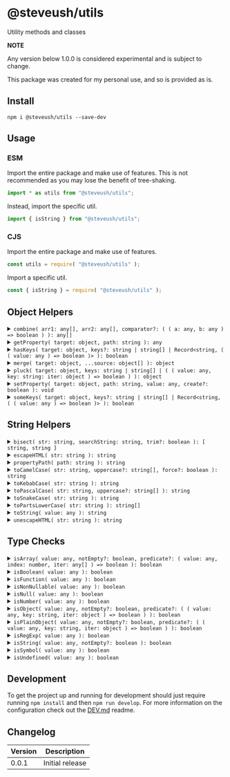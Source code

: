# @steveush/utils

Utility methods and classes

**NOTE**

Any version below 1.0.0 is considered experimental and is subject to change.

This package was created for my personal use, and so is provided as is.

## Install

```shell
npm i @steveush/utils --save-dev
```
## Usage

### ESM

Import the entire package and make use of features. This is not recommended as you may lose the benefit of tree-shaking.

```js
import * as utils from "@steveush/utils";
```

Instead, import the specific util.

```js
import { isString } from "@steveush/utils";
```

### CJS

Import the entire package and make use of features.

```js
const utils = require( "@steveush/utils" );
```

Import a specific util.

```js
const { isString } = require( "@steveush/utils" );
```

## Object Helpers

<details>
<summary><code>combine( arr1: any[], arr2: any[], comparator?: ( ( a: any, b: any ) => boolean ) ): any[]</code></summary>
  
Combine two arrays and return a new array containing no duplicate elements.

_**Params**_

* _**arr1:**_ `any[]`  
  The first array to combine.

* _**arr2:**_ `any[]`  
  The second array to combine.

* _**comparator:**_ `( a: any, b: any ) => boolean` _optional_  
  The function used to determine element equality when removing duplicates. Defaults to a strict equality check (`a === b`).

_**Returns**_

* `any[]`  
  The combined array, even if one or both parameters are not arrays an array is returned.

If both `arr1` and `arr2` are not arrays an empty array is returned.  
If `arr1` is not an array a shallow copy of `arr2` is returned.  
If `arr2` is not an array a shallow copy of `arr1` is returned.  
If both `arr1` and `arr2` are arrays they are combined and a new array containing distinct elements is returned.

_**Example**_

```javascript
combine(
    [ 1, 2 ],
    [ 2, 3 ]
); // => [ 1, 2, 3 ]

combine(
    [ { id: 1 }, { id: 2 } ],
    [ { id: 2 }, { id: 3 } ]
); // => [ { id: 1 }, { id: 2 }, { id: 2 }, { id: 3 } ]

combine(
    [ { id: 1 }, { id: 2 } ],
    [ { id: 2 }, { id: 3 } ],
    ( a, b ) => a.id === b.id
); // => [ { id: 1 }, { id: 2 }, { id: 3 } ]
```

</details>

<details>
<summary><code>getProperty( target: object, path: string ): any</code></summary>
  
Get a property value from an object using a path string (`"child.prop"`).

_**Params**_

* _**target:**_ `object`  
  The array or object to get the value from.

* _**path:**_ `string`  
  The path on the target where the value will be fetched from.

_**Returns**_

* `any`  
  The value found using the _path_, otherwise `undefined`.

_**Example**_

Passing an object as the target.

```javascript
const obj = {
    name: "root",
    child: {
        name: "child"
    },
    children: [
        { name: "first" },
        { name: "second" }
    ]
};

getProperty( obj, "name" ); // => "root"
getProperty( obj, "child.name" ); // => "child"
getProperty( obj, "children[0].name" ); // => "first"
getProperty( obj, "children.0.name" ); // => "first"
getProperty( obj, "children[1].name" ); // => "second"
getProperty( obj, "children.1.name" ); // => "second"
```

Passing an array as the target.

```javascript
const arr = [
    { name: "first" },
    { name: "second" }
];

getProperty( arr, "[0].name" ); // => "first"
getProperty( arr, "0.name" ); // => "first"
getProperty( arr, "[1].name" ); // => "second"
getProperty( arr, "1.name" ); // => "second"
```

</details>

<details>
<summary><code>hasKeys( target: object, keys?: string | string[] | Record&lt;string, ( ( value: any ) => boolean )&gt; ): boolean</code></summary>
  
Check if an object has keys.

_**Params**_

* _**target:**_ `object`  
  The object to check.

* _**keys:**_ `string | string[] | Record<string, ( ( value: any ) => boolean )>` _optional_  
  A string key name, string array of key names, or an object containing key names to type check methods. If not supplied and the _target_ contains any keys, `true` is returned.

_**Returns**_

* `boolean`  
  `true` if the target has all the _keys_, otherwise `false`.

_**Example**_

```javascript
const obj = {
    name: "string",
    checked: true
};

hasKeys( obj ); // => true
hasKeys( obj, "name" ); // => true
hasKeys( obj, "never" ); // => false
hasKeys( obj, [ "name", "checked" ] ); // => true
hasKeys( obj, [ "name", "checked", "never" ] ); // => false
hasKeys( obj, { name: isString, checked: isBoolean } ); // => true
hasKeys( obj, { name: isString, checked: isString } ); // => false
```

</details>

<details>
<summary><code>merge( target: object, ...source: object[] ): object</code></summary>
  
Recursively merge the properties of multiple source objects into the target.

**Note**: This method does not merge arrays. Any array properties of the target are replaced with shallow copies from the sources.

_**Params**_

* _**target:**_ `object`  
  The object to receive the properties.

* _**...source:**_ `object[]`    
  Any number of source objects to merge into the _target_.

_**Returns**_

* `object`  
  The _target_ object is returned merged with the properties of all source objects.

_**Example**_

```javascript
merge(
    { prop1: "one", prop2: false },
    { prop2: true, prop3: 2 },
    { prop1: "three", prop3: 3 }
); // => { prop1: "three", prop2: true, prop3: 3 }
```

If the _target_ is not a plain object a new object is created.

```javascript
merge(); // => {}

merge( undefined, { prop1: "one" } ); // => { prop1: "one" }
```

If a _source_ is not a plain object it is ignored.

```javascript
merge( { prop1: "one" }, undefined ); // => { prop1: "one" }
merge( { prop1: "one" }, "oops" ); // => { prop1: "one" }
merge( { prop1: "one" }, undefined, { prop2: "two" } ); // => { prop1: "one", prop2: "two" }
```

</details>

<details>
<summary><code>pluck( target: object, keys: string | string[] | ( ( value: any, key: string: iter: object ) => boolean ) ): object</code></summary>

Pluck key-value pairs from one object into a new object.

_**Params**_

* _**target:**_ `object`  
  The object to pluck key-value pairs from.

* _**keys:**_ `string | string[] | ( ( value: any, key: string: iter: object ) => boolean )`  
  A string key name, string array of key names, or a predicate that determines if the key-value pair should be plucked.

_**Returns**_

* `object`  
  A new object containing all matching key-value pairs.

_**Example**_

```javascript
const obj = {
    prop1: "string1",
    prop2: true,
    prop3: 3,
    prop4: "string2"
};

pluck( obj, "prop1" ); // => { prop1: "string1" }

pluck( obj, [ "prop2", "prop3" ] ); // => { prop2: true, prop3: 3 }

pluck( obj, value => isString( value ) ); // => { prop1: "string1", prop4: "string2" }
```

</details>

<details>
<summary><code>setProperty( target: object, path: string, value: any, create?: boolean ): void</code></summary>

Set a value of an object using a path string (`"child.prop"`).

_**Params**_

* _**target:**_ `object`  
  The array or object to set the value on.

* _**path:**_ `string`  
  The path on the _target_ where the value will be set.

* _**value:**_ `any`  
  The value to assign to the _path_.

* _**create:**_ `boolean` _optional_  
  Whether to create the _path_ on the _target_ if it does not exist. Defaults to `false`.

_**Example**_

Given the following object:

```javascript
const obj = {
  name: "root",
  child: {
    name: "child"
  },
  children: [
    { name: "first" },
    { name: "second" }
  ]
};
```

We can change the value of various existing properties.

```javascript
setProperty( obj, "name", "update_root" );
// obj => {
//   name: "update_root",
//   child: {
//     name: "child"
//   },
//   children: [
//     { name: "first" },
//     { name: "second" }
//   ]
// }
```
```javascript
setProperty( obj, "child.name", "update_child" );
// obj => {
//   name: "root",
//   child: {
//     name: "update_child"
//   },
//   children: [
//     { name: "first" },
//     { name: "second" }
//   ]
// }
```
```javascript
setProperty( obj, "children[0].name", "update_children_first" );
// obj => {
//   name: "root",
//   child: {
//     name: "child"
//   },
//   children: [
//     { name: "update_children_first" },
//     { name: "second" }
//   ]
// }
```

**_Note_**: By default, if the _path_ does not exist on the _target_, no property is set. 

```javascript
setProperty( {}, "newProp", "never" );
// obj => {}
```

If you want to change this behavior and allow new properties to be created, then you must pass `true` for the _create_ parameter.

```javascript
setProperty( obj, "newProp", "created", true );
// obj => { newProp: "created" }
```

</details>

<details>
<summary><code>someKeys( target: object, keys?: string | string[] | Record&lt;string, ( ( value: any ) => boolean )&gt; ): boolean</code></summary>

Check if an object has some keys.

_**Params**_

* _**target:**_ `object`  
  The object to check.

* _**keys:**_ `string | string[] | Record<string, ( ( value: any ) => boolean )>` _optional_  
  A string key name, string array of key names, or an object containing key names to type check methods. If not supplied and the _target_ contains any keys, `true` is returned.

_**Returns**_

* `boolean`  
  `true` if the target has any of the _keys_, otherwise `false`.

_**Example**_

```javascript
const obj = {
  name: "string",
  checked: true
};

someKeys( obj ); // => true
someKeys( obj, "name" ); // => true
someKeys( obj, "never" ); // => false
someKeys( obj, [ "name", "never" ] ); // => true
someKeys( obj, { name: isString, checked: isString } ); // => true
someKeys( obj, { name: isBoolean, checked: isString } ); // => false
```

</details>

## String Helpers

<details>
<summary><code>bisect( str: string, searchString: string, trim?: boolean ): [ string, string ]</code></summary>
  
Split a string on the first occurrence of the specified search string.

_**Params**_

* _**str:**_ `string`  
  The string to split.

* _**searchString:**_ `string`  
  The value used to split the string.

* _**trim:**_ `boolean` _optional_  
  Whether the resulting parts should be trimmed. Defaults to `false`.

_**Returns**_

* `[ string, string ]`  
  A tuple containing the result of the split.

The first element is the string value from before the `searchString`, or the original value if the `searchString` was not found.  
The second element is the string value from after the `searchString`, or an empty string if the `searchString` was not found.

_**Example**_

```javascript
bisect( "split on first space", " " ); // => [ "split", "on first space" ]
bisect( "split - on first - dash", "-" ); // => [ "split ", " on first - dash" ]
bisect( "split - on first - dash", "-", true ); // => [ "split", "on first - dash" ]
```

</details>

<details>
<summary><code>escapeHTML( str: string ): string</code></summary>

Convert the special characters `&`, `<`, `>`, `"`, and `'` in a string to HTML entities.

_**Params**_

* _**str:**_ `string`  
  The string to escape.

_**Returns**_

* `string`  
  The escaped string.

_**Example**_

```javascript
escapeHTML( `<img src="..." title="Jack's Pub" />` ); // => "&lt;img src=&quot;...&quot; title=&quot;Jack&#39;s Pub&quot; /&gt;"
```

</details>

<details>
<summary><code>propertyPath( path: string ): string</code></summary>
  
Convert an array notated property path to a dot notated one.

The only difference between array and dot notated paths is how array indexes are described. In array notation they are
encapsulated within square brackets, whilst in dot notation they are simply prefixed with a period like other
property names.

This method is used internally by the `getProperty`  and `setProperty` methods to normalize the supplied path parameter.

_**Params**_

* _**path:**_ `string`  
  The path string to convert.

_**Returns**_

* `string`  
  The result of the conversion.

_**Example**_

```javascript
propertyPath( "[0].name" ); // => "0.name"
propertyPath( "arr[0].name" ); // => "arr.0.name"
propertyPath( "arr[0]" ); // => "arr.0"
```

</details>

<details>
<summary><code>toCamelCase( str: string, uppercase?: string[], force?: boolean ): string</code></summary>
  
Convert a string to camelCase.

_**Params**_

* _**str:**_ `string`  
  The string to convert.

* _**uppercase:**_ `string[]` _optional_  
  An array of strings to convert to uppercase. Defaults to `[]`.

* _**force:**_ `boolean` _optional_  
  Whether to allow _uppercase_ strings to appear at the start of a string. Defaults to `false`.

_**Returns**_

* `string`  
  The converted camelCase string.

_**Example**_

```javascript
toCamelCase( "camelCase" ); // => "camelCase"
toCamelCase( "PascalCase" ); // => "pascalCase"
toCamelCase( "kebab-case" ); // => "kebabCase"
toCamelCase( "snake_case" ); // => "snakeCase"
toCamelCase( "with spaces" ); // => "withSpaces"
```

If you need specific parts of the string to be uppercased you can supply them as the second parameter.

```javascript
toCamelCase( "camelCase", [ "case" ] ); // => "camelCASE"
toCamelCase( "PascalCase", [ "case" ] ); // => "pascalCASE"
toCamelCase( "kebab-case", [ "case" ] ); // => "kebabCASE"
toCamelCase( "snake_case", [ "case" ] ); // => "snakeCASE"
```

If the string starts with one of the _uppercase_ strings, by default it is left as lowercase.

```javascript
toCamelCase( "case-at-start", [ "case" ] ); // => caseAtStart
```

However, this can be overridden by specifying the _force_ parameter as `true`.

```javascript
toCamelCase( "case-at-start", [ "case" ], true ); // => CASEAtStart
```

</details>

<details>
<summary><code>toKebabCase( str: string ): string</code></summary>
  
Convert a string to kebab-case.

_**Params**_

* _**str:**_ `string`  
  The string to be converted.

_**Returns**_

* `string`  
  The converted kebab-case string.

_**Example**_

```javascript
toKebabCase( "camelCase" ); // => "camel-case"
toKebabCase( "PascalCase" ); // => "pascal-case"
toKebabCase( "kebab-case" ); // => "kebab-case"
toKebabCase( "snake_case" ); // => "snake-case"
toKebabCase( "with spaces" ); // => "with-spaces"
```

</details>

<details>
<summary><code>toPascalCase( str: string, uppercase?: string[] ): string</code></summary>
  
Convert a string to PascalCase.

_**Params**_

* _**str:**_ `string`  
  The string to convert.

* _**uppercase:**_ `string[]` _optional_  
  An array of strings to convert to uppercase. Defaults to `[]`.

_**Returns**_

* `string`  
  The converted PascalCase string.

_**Example**_

```javascript
toPascalCase( "camelCase" ); // => "CamelCase"
toPascalCase( "PascalCase" ); // => "PascalCase"
toPascalCase( "kebab-case" ); // => "KebabCase"
toPascalCase( "snake_case" ); // => "SnakeCase"
toPascalCase( "with spaces" ); // => "WithSpaces"
```

If you need specific parts of the string to be uppercased you can supply them as the second parameter.

```javascript
toPascalCase( "camelCase", [ "case" ] ); // => "CamelCASE"
toPascalCase( "PascalCase", [ "case" ] ); // => "PascalCASE"
toPascalCase( "kebab-case", [ "case" ] ); // => "KebabCASE"
toPascalCase( "snake_case", [ "case" ] ); // => "SnakeCASE"
```

</details>

<details>
<summary><code>toSnakeCase( str: string ): string</code></summary>
  
Convert a string to snake_case.

_**Params**_

* _**str:**_ `string`  
  The string to be converted.

_**Returns**_

* `string`  
  The converted snake_case string.

_**Example**_

```javascript
toSnakeCase( "camelCase" ); // => "camel_case"
toSnakeCase( "PascalCase" ); // => "pascal_case"
toSnakeCase( "kebab-case" ); // => "kebab_case"
toSnakeCase( "snake_case" ); // => "snake_case"
toSnakeCase( "with spaces" ); // => "with_spaces"
```

</details>

<details>
<summary><code>toPartsLowerCase( str: string ): string[]</code></summary>
  
Convert a string into an array of its component parts.

Used to provide a consistent base for the various string case methods to work from.

* All punctuation is stripped.
* The string is split on capitalized characters, underscores, dashes and spaces.
* The parts from the split are trimmed and lowercased.

_**Params**_

* _**str:**_ `string`  
  The string to convert.

_**Returns**_

* `string[]`  
  An array containing the parts of the string.

_**Example**_

```javascript
toPartsLowerCase( "camelCase" ); // => [ "camel", "case" ]
toPartsLowerCase( "PascalCase" ); // => [ "pascal", "case" ]
toPartsLowerCase( "kebab-case" ); // => [ "kebab", "case" ]
toPartsLowerCase( "snake_case" ); // => [ "snake", "case" ]
toPartsLowerCase( "with spaces" ); // => [ "with", "spaces" ]
```

</details>

<details>
<summary><code>toString( value: any ): string</code></summary>
  
Convert a value to a string using the `Object.prototype.toString()` method.

_**Params**_

* _**value:**_ `any`  
  The value to convert.

_**Returns**_

* `string`  
  The string representation of the value.

_**Example**_

```javascript
toString( "str" ); // => "[object String]"
toString( true ); // => "[object Boolean]"
toString( Symbol.toStringTag ); // => "[object Symbol]"
```

</details>

<details>
<summary><code>unescapeHTML( str: string ): string</code></summary>

Convert the HTML entities `&amp;`, `&lt;`, `&gt;`, `&quot;` and `&#39;` in a string back to their original characters.

_**Params**_

* _**str:**_ `string`  
  The string to unescape.

_**Returns**_

* `string`  
  The unescaped string.

_**Example**_

```javascript
escapeHTML( `&lt;img src=&quot;...&quot; title=&quot;Jack&#39;s Pub&quot; /&gt;` ); // => "<img src="..." title="Jack's Pub" />"
```

</details>

## Type Checks

<details>
<summary><code>isArray( value: any, notEmpty?: boolean, predicate?: ( value: any, index: number, iter: any[] ) => boolean ): boolean</code></summary>
  
Check if a value is an array.

_**Params**_

* _**value:**_ `any`  
  The value to check.

* _**notEmpty:**_ `boolean` _optional_  
  If `true` the array must not be empty. Defaults to `false`.

* _**predicate:**_ `( value: any, index: number, iter: any[] ) => boolean` _optional_  
  If supplied every entry in the array must satisfy this predicate.

_**Returns**_

* `boolean`  
  `true` if the value is an array and satisfies the optional checks, otherwise `false`.

_**Example**_

```javascript
isArray( [] ); // => true
isArray( [], true ); // => false
isArray( [ 1 ], true, value => isNumber( value ) ); // => true
isArray( [ 1, "2" ], true, value => isNumber( value ) ); // => false
```

</details>

<details>
<summary><code>isBoolean( value: any ): boolean</code></summary>
  
Check if a value is a boolean.

_**Params**_

* _**value:**_ `any`  
  The value to check.

_**Returns**_

* `boolean`  
  `true` if the value is a boolean, otherwise `false`.

</details>

<details>
<summary><code>isFunction( value: any ): boolean</code></summary>
  
Check if a value is a function.

_**Params**_

* _**value:**_ `any`  
  The value to check.

_**Returns**_

* `boolean`  
  `true` if the value is a function, otherwise `false`.

_**Example**_

```javascript
function named(){}
isFunction( named ); // => true

const arrow = () => "returns";
isFunction( arrow ); // => true
```

</details>

<details>
<summary><code>isNonNullable( value: any ): boolean</code></summary>

Check if a value is not `null` or `undefined`.

_**Params**_

* _**value:**_ `any`  
  The value to check.

_**Returns**_

* `boolean`  
  `true` if the value is not `null` or `undefined`, otherwise `false`.

</details>

<details>
<summary><code>isNull( value: any ): boolean</code></summary>

Check if a value is `null`.

_**Params**_

* _**value:**_ `any`  
  The value to check.

_**Returns**_

* `boolean`  
  `true` if the value is `null`, otherwise `false`.

</details>

<details>
<summary><code>isNumber( value: any ): boolean</code></summary>

Check if a value is a number.

_**Params**_

* _**value:**_ `any`  
  The value to check.

_**Returns**_

* `boolean`  
  `true` if the value is a number, otherwise `false`.

</details>

<details>
<summary><code>isObject( value: any, notEmpty?: boolean, predicate?: ( ( value: any, key: string, iter: object ) => boolean ) ): boolean</code></summary>

Check if a value is an object.

This method returns `true` for arrays, functions, objects and classes like `Date`, `Error` and `RegExp`.  
If _notEmpty_ is `true` the value must return a non-empty array from a call to `Object.entries`.  
If a _predicate_ is supplied every entry in the object must satisfy it.

_**Params**_

* _**value:**_ `any`  
  The value to check.

* _**notEmpty:**_ `boolean` _optional_  
  If `true` the object must not be empty. Defaults to `false`.

* _**predicate:**_ `( value: any, key: string, iter: object ) => boolean` _optional_  
  If supplied every entry in the object must satisfy this predicate.

_**Returns**_

* `boolean`  
  `true` if the value is an object and satisfies the optional checks, otherwise `false`.

_**Example**_

```javascript
isObject( [] ); // => true
isObject( {} ); // => true
isObject( () => 'returns' ); // => true
```

Checking for empty values.

```javascript
isObject( [], true ); // => false
isObject( {}, true ); // => false
isObject( () => 'returns', true ); // => false

// note functions will only be not-empty if it has properties defined.
const fn = () => 'returns';
fn.prop = true;
isObject( fn, true ); // => true
```

Ensuring each key-value pair satisfies a condition.

```javascript
isObject( [ 1, 2, 3 ], true, value => isNumber( value ) ); // => true
isObject( [ 1, 2, 3 ], true, value => isString( value ) ); // => false
isObject( { prop1: 1, prop2: 2 }, true, value => isNumber( value ) ); // => true
isObject( { prop1: 1, prop2: 2 }, true, value => isString( value ) ); // => false
```

</details>

<details>
<summary><code>isPlainObject( value: any, notEmpty?: boolean, predicate?: ( ( value: any, key: string, iter: object ) => boolean ) ): boolean</code></summary>

Check if a value is a plain old JavaScript object.

_**Params**_

* _**value:**_ `any`  
  The value to check.

* _**notEmpty:**_ `boolean` _optional_  
  If `true` the object must not be empty. Defaults to `false`.

* _**predicate:**_ `( value: any, key: string, iter: object ) => boolean` _optional_  
  If supplied every entry in the object must satisfy this predicate.

_**Returns**_

* `boolean`  
  `true` if the value is a plain old JavaScript object and satisfies the optional checks, otherwise `false`.

_**Example**_

```javascript
isPlainObject( [] ); // => false
isPlainObject( {} ); // => true
isPlainObject( () => 'returns' ); // => false
```

Checking for empty values.

```javascript
isPlainObject( {}, true ); // => false
isPlainObject( { prop: 1 }, true ); // => true
```

Ensuring each key-value pair satisfies a condition.

```javascript
isPlainObject( { prop1: 1, prop2: 2 }, true, value => isNumber( value ) ); // => true
isPlainObject( { prop1: 1, prop2: 2 }, true, value => isString( value ) ); // => false
```

</details>

<details>
<summary><code>isRegExp( value: any ): boolean</code></summary>

Check if a value is a regular expression.

_**Params**_

* _**value:**_ `any`  
  The value to check.

_**Returns**_

* `boolean`  
  `true` if the value is a regular expression, otherwise `false`.

</details>

<details>
<summary><code>isString( value: any, notEmpty?: boolean ): boolean</code></summary>

Check if a value is a string.

A string is empty if it has a length of 0 or contains only whitespace.

_**Params**_

* _**value:**_ `any`  
  The value to check.

* _**notEmpty:**_ `boolean` _optional_  
  If `true` the string must not be empty. Defaults to `false`.

_**Returns**_

* `boolean`  
  `true` if the value is a string and satisfies the optional check, otherwise `false`.

</details>

<details>
<summary><code>isSymbol( value: any ): boolean</code></summary>

Check if a value is a symbol.

_**Params**_

* _**value:**_ `any`  
  The value to check.

_**Returns**_

* `boolean`  
  `true` if the value is a symbol, otherwise `false`.

</details>

<details>
<summary><code>isUndefined( value: any ): boolean</code></summary>

Check if a value is `undefined`.

_**Params**_

* _**value:**_ `any`  
  The value to check.

_**Returns**_

* `boolean`  
  `true` if the value is `undefined`, otherwise `false`.

</details>

## Development

To get the project up and running for development should just require running `npm install` and then `npm run develop`. 
For more information on the configuration check out the [DEV.md](DEV.md) readme.


## Changelog

| Version   | Description                  |
|-----------|------------------------------|
| 0.0.1     | Initial release              |